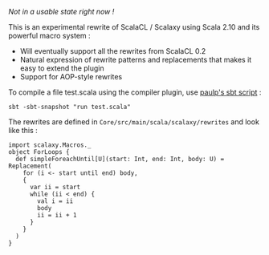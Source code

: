 *Not in a usable state right now !*

This is an experimental rewrite of ScalaCL / Scalaxy using Scala 2.10 and its powerful macro system :

*   Will eventually support all the rewrites from ScalaCL 0.2
*   Natural expression of rewrite patterns and replacements that makes it easy to extend the plugin
*   Support for AOP-style rewrites

To compile a file test.scala using the compiler plugin, use [paulp's sbt script](https://github.com/paulp/sbt-extras) :

    sbt -sbt-snapshot "run test.scala"
    
The rewrites are defined in `Core/src/main/scala/scalaxy/rewrites` and look like this :

	import scalaxy.Macros._
	object ForLoops {
	  def simpleForeachUntil[U](start: Int, end: Int, body: U) = Replacement(
		for (i <- start until end) body,
		{
		  var ii = start
		  while (ii < end) {
			val i = ii
			body
			ii = ii + 1  
		  }
		}
	  )
	}

